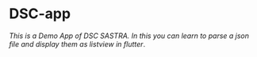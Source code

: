 # DSC-app 
_This is a Demo App of DSC SASTRA. In this you can learn to parse a json file and display them as listview in flutter_.
